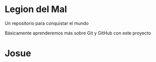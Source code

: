 # Legion del Mal
Un repositorio para conquistar el mundo

Básicamente aprenderemos más sobre Git y GitHub con este proyecto

# Josue